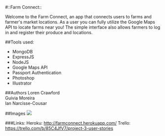 #::Farm Connect::

Welcome to the Farm Connect, an app that connects users to farms and farmer's market locations. As a user you can fully utilize the Google Maps API to locate farms near you! The simple interface also allows farmers to log in and register their produce and locations.


##Tools used:
* MongoDB
* ExpressJS
* NodeJS
* Google Maps API
* Passport Authentication
* Photoshop
* Illustrator


##Authors
Loren Crawford <br>
Guivia Moreira <br>
Ian Narcisse-Cousar

##Images
<img src="/master/public/images/Wireframe.JPG">

###Links:
Heroku:     http://farmconnect.herokuapp.com/
Trello:      https://trello.com/b/85C4JfV7/project-3-user-stories


